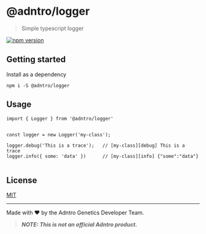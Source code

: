 # @adntro/logger
> Simple typescript logger

[![npm version](https://img.shields.io/npm/v/@adntro/logger.svg?style=flat-square)](https://www.npmjs.com/package/@adntro/logger)

## Getting started

Install as a dependency

```
npm i -S @adntro/logger
```

## Usage

```
import { Logger } from '@adntro/logger'


const logger = new Logger('my-class');

logger.debug('This is a trace');   // [my-class][debug] This is a trace
logger.info({ some: 'data' })      // [my-class][info] {"some":"data"}


```


## License
[MIT](LICENSE)

---
Made with ❤️ by the Adntro Genetics Developer Team.
> ***NOTE: This is not an official Adntro product.***
